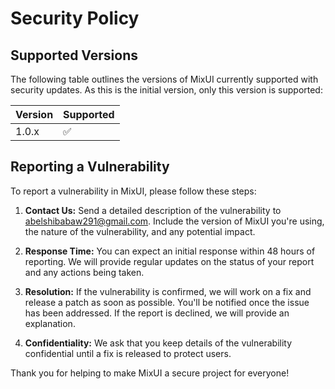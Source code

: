# Security Policy

## Supported Versions

The following table outlines the versions of MixUI currently supported with security updates. As this is the initial version, only this version is supported:

| Version | Supported          |
| ------- | ------------------ |
| 1.0.x   | :white_check_mark: |

## Reporting a Vulnerability

To report a vulnerability in MixUI, please follow these steps:

1. **Contact Us:** Send a detailed description of the vulnerability to [abelshibabaw291@gmail.com](mailto:abelshibabaw291@gmail.com). Include the version of MixUI you're using, the nature of the vulnerability, and any potential impact.

2. **Response Time:** You can expect an initial response within 48 hours of reporting. We will provide regular updates on the status of your report and any actions being taken.

3. **Resolution:** If the vulnerability is confirmed, we will work on a fix and release a patch as soon as possible. You'll be notified once the issue has been addressed. If the report is declined, we will provide an explanation.

4. **Confidentiality:** We ask that you keep details of the vulnerability confidential until a fix is released to protect users.

Thank you for helping to make MixUI a secure project for everyone!
